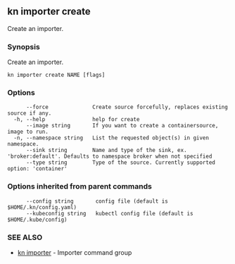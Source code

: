 ## kn importer create

Create an importer.

### Synopsis

Create an importer.

```
kn importer create NAME [flags]
```

### Options

```
      --force              Create source forcefully, replaces existing source if any.
  -h, --help               help for create
      --image string       If you want to create a containersource, image to run.
  -n, --namespace string   List the requested object(s) in given namespace.
      --sink string        Name and type of the sink, ex. 'broker:default'. Defaults to namespace broker when not specified 
      --type string        Type of the source. Currently supported option: 'container'
```

### Options inherited from parent commands

```
      --config string       config file (default is $HOME/.kn/config.yaml)
      --kubeconfig string   kubectl config file (default is $HOME/.kube/config)
```

### SEE ALSO

* [kn importer](kn_importer.md)	 - Importer command group

